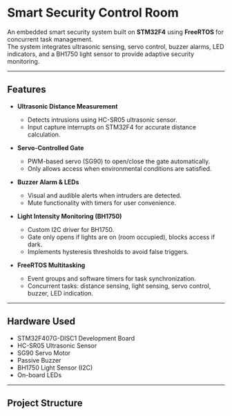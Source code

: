 # Smart Security Control Room

An embedded smart security system built on **STM32F4** using **FreeRTOS** for concurrent task management.  
The system integrates ultrasonic sensing, servo control, buzzer alarms, LED indicators, and a BH1750 light sensor to provide adaptive security monitoring.

---

## Features
- **Ultrasonic Distance Measurement**  
  - Detects intrusions using HC-SR05 ultrasonic sensor.  
  - Input capture interrupts on STM32F4 for accurate distance calculation.  

- **Servo-Controlled Gate**  
  - PWM-based servo (SG90) to open/close the gate automatically.  
  - Only allows access when environmental conditions are satisfied.  

- **Buzzer Alarm & LEDs**  
  - Visual and audible alerts when intruders are detected.  
  - Mute functionality with timers for user convenience.  

- **Light Intensity Monitoring (BH1750)**  
  - Custom I2C driver for BH1750.  
  - Gate only opens if lights are on (room occupied), blocks access if dark.  
  - Implements hysteresis thresholds to avoid false triggers.  

- **FreeRTOS Multitasking**  
  - Event groups and software timers for task synchronization.  
  - Concurrent tasks: distance sensing, light sensing, servo control, buzzer, LED indication.  

---

## Hardware Used
- STM32F407G-DISC1 Development Board  
- HC-SR05 Ultrasonic Sensor  
- SG90 Servo Motor  
- Passive Buzzer  
- BH1750 Light Sensor (I2C)  
- On-board LEDs  

---

## Project Structure
